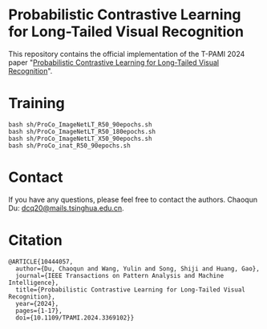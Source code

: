 # Probabilistic Contrastive Learning for Long-Tailed Visual Recognition

This repository contains the official implementation of the T-PAMI 2024 paper "[Probabilistic Contrastive Learning for Long-Tailed Visual Recognition](https://arxiv.org/abs/2403.06726)".





# Training

```[bash]
bash sh/ProCo_ImageNetLT_R50_90epochs.sh
bash sh/ProCo_ImageNetLT_R50_180epochs.sh
bash sh/ProCo_ImageNetLT_X50_90epochs.sh
bash sh/ProCo_inat_R50_90epochs.sh
```


# Contact

If you have any questions, please feel free to contact the authors. Chaoqun Du: <dcq20@mails.tsinghua.edu.cn>.

# Citation

```[tex]
@ARTICLE{10444057,
  author={Du, Chaoqun and Wang, Yulin and Song, Shiji and Huang, Gao},
  journal={IEEE Transactions on Pattern Analysis and Machine Intelligence}, 
  title={Probabilistic Contrastive Learning for Long-Tailed Visual Recognition}, 
  year={2024},
  pages={1-17},
  doi={10.1109/TPAMI.2024.3369102}}
```





